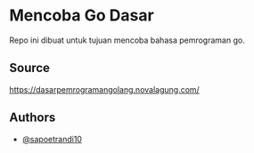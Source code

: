 
# Mencoba Go Dasar

Repo ini dibuat untuk tujuan mencoba bahasa pemrograman go.


## Source

https://dasarpemrogramangolang.novalagung.com/


## Authors

- [@sapoetrandi10](https://www.github.com/sapoetrandi10)